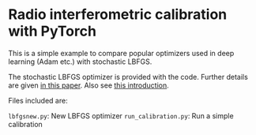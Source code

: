 # Radio interferometric calibration with PyTorch
This is a simple example to compare popular optimizers used in deep learning (Adam etc.) with stochastic LBFGS.

The stochastic LBFGS optimizer is provided with the code. Further details are given [in this paper](https://ieeexplore.ieee.org/document/8755567). Also see [this introduction](http://sagecal.sourceforge.net/pytorch/index.html).

Files included are:

``` lbfgsnew.py ```: New LBFGS optimizer
``` run_calibration.py ```: Run a simple calibration
